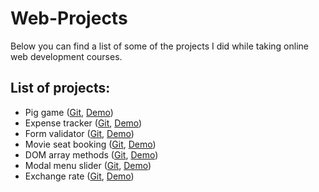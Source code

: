 # Web-Projects
Below you can find a list of some of the projects I did while taking online web development courses.

## List of projects: 
* Pig game ([Git](https://github.com/LAlex14/lesanalexandru.site/tree/master/projects/pig-game), [Demo](http://lesanalexandru.site/projects/pig-game/))
* Expense tracker ([Git](https://github.com/LAlex14/lesanalexandru.site/tree/master/projects/expense-tracker), [Demo](http://lesanalexandru.site/projects/expense-tracker/))
* Form validator ([Git](https://github.com/LAlex14/lesanalexandru.site/tree/master/projects/form-validator), [Demo](http://lesanalexandru.site/projects/form-validator/))
* Movie seat booking ([Git](https://github.com/LAlex14/lesanalexandru.site/tree/master/projects/movie-seat-booking), [Demo](http://lesanalexandru.site/projects/movie-seat-booking/))
* DOM array methods ([Git](https://github.com/LAlex14/lesanalexandru.site/tree/master/projects/dom-array-methods), [Demo](http://lesanalexandru.site/projects/dom-array-methods/))
* Modal menu slider ([Git](https://github.com/LAlex14/lesanalexandru.site/tree/master/projects/modal-menu-slider), [Demo](http://lesanalexandru.site/projects/modal-menu-slider/))
* Exchange rate ([Git](https://github.com/LAlex14/lesanalexandru.site/tree/master/projects/exchange-rate), [Demo](http://lesanalexandru.site/projects/exchange-rate/))
